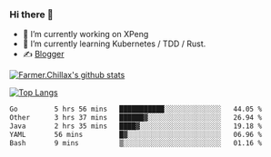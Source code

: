 ### Hi there 👋

- 🔭 I’m currently working on XPeng
- 🌱 I’m currently learning Kubernetes / TDD / Rust.
- ✍️ [Blogger](https://blog.farmer233.top)
<!-- - 🤔 [My Gitee](https://gitee.com/Farmer-chong) -->


[![Farmer.Chillax's github stats](https://github-readme-stats.vercel.app/api?username=FarmerChillax)](https://github.com/anuraghazra/github-readme-stats)

[![Top Langs](https://github-readme-stats.vercel.app/api/top-langs/?username=FarmerChillax&layout=compact&hide=html,css,javascript)](https://github.com/anuraghazra/github-readme-stats)


<a href="https://wakatime.com/@Farmer"> </a>
          <!--START_SECTION:waka-->

```txt
Go         5 hrs 56 mins   ███████████░░░░░░░░░░░░░░   44.05 %
Other      3 hrs 37 mins   ██████▓░░░░░░░░░░░░░░░░░░   26.94 %
Java       2 hrs 35 mins   ████▓░░░░░░░░░░░░░░░░░░░░   19.18 %
YAML       56 mins         █▓░░░░░░░░░░░░░░░░░░░░░░░   06.96 %
Bash       9 mins          ▒░░░░░░░░░░░░░░░░░░░░░░░░   01.16 %
```

<!--END_SECTION:waka-->



<!--
**Farmer-chong/Farmer-chong** is a ✨ _special_ ✨ repository because its `README.md` (this file) appears on your GitHub profile.

Here are some ideas to get you started:

- 🔭 I’m currently working on ...
- 🌱 I’m currently learning ...
- 👯 I’m looking to collaborate on ...
- 🤔 I’m looking for help with ...
- 💬 Ask me about ...
- 📫 How to reach me: ...
- 😄 Pronouns: ...
- ⚡ Fun fact: ...
-->
